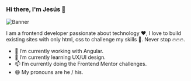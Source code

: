 ### Hi there, I'm Jesús 👋

<img src="https://raw.githubusercontent.com/JesusAtao96/JesusAtao96/main/hero.png" alt="Banner">

I am a frontend developer passionate about technology ❤️, I love to build existing sites with only html, css to challenge my skills 🎨. Never stop 🔥🔥🔥.

- 🔭 I’m currently working with Angular.
- 🌱 I’m currently learning UX/UI design.
- 📫 I’m currently doing the Frontend Mentor challenges.
- 😄 My pronouns are he / his.
